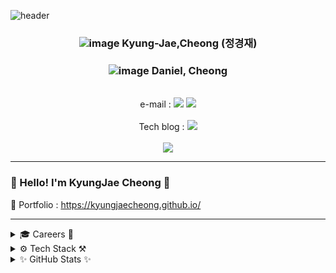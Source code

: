 ![header](https://capsule-render.vercel.app/api?type=Waving&color=000080&fontColor=FFFFFF&height=300&section=header&text=KyungJae%20Cheong&animation=fadeIn&fontSize=90&desc=Data%20Scientist%20(AI)%20Entry&descAlignY=75&descAlign=50)

<div align=center>

### ![image](https://user-images.githubusercontent.com/109939415/193800942-af1e0f9e-1de4-40bd-9da5-3161b81f4b6f.png) Kyung-Jae,Cheong (정경재)
### ![image](https://user-images.githubusercontent.com/109939415/193801020-e9f69bc3-d671-4469-8c72-61902e441917.png) Daniel, Cheong
<br>
e-mail : 
<a href="mailto:dankool@naver.com"><img src="https://img.shields.io/badge/Naver-03C75A?style=flat-square&logo=Naver&logoColor=white"/></a></a>
<a href="mailto:dankj1991@gmail.com"><img src="https://img.shields.io/badge/Gmail-EA4335?style=flat-square&logo=Gmail&logoColor=white"/></a></a>
<br><br>
Tech blog : 
<a href="https://velog.io/@dankj1991"><img src="https://img.shields.io/badge/Tech blog-20C997?style=flat-square&logo=Velog&&logoColor=white"/></a>
<br><br>
<a href="https://hits.seeyoufarm.com"><img src="https://hits.seeyoufarm.com/api/count/incr/badge.svg?url=https%3A%2F%2Fgithub.com%2Fkyungjaecheong&count_bg=%23000FFF&title_bg=%23666666&icon=nextdoor.svg&icon_color=%23FFFFFF&title=Hits&edge_flat=false"/></a>

</div>

---

### 👋 Hello! I'm KyungJae Cheong 👋

🌱 Portfolio : https://kyungjaecheong.github.io/

---

<details>

<summary>🎓 Careers 🌱</summary>

- 🎓 Yonsei University, The Degree of Bachelor of Science in Systems Biology (minor in Psychology) : 2010.03 ~ 2017.08
- 🔬 Severance Hospital, Research Engineer : 2019.02 ~ 2021.01
- 💻 Yonsei-NaverCloud, Datascience Basic Course : 2021.07 ~ 2021.08
- 🌱 Codestates, AI Bootcamp 15th : 2022.08 ~ 2023.02

</details>

<details>

<summary>⚙️ Tech Stack ⚒️</summary>

<div align=center>
  
### [ Programming & Language ]

<img src="https://img.shields.io/badge/Python-3776AB?style=for-the-badge&logo=python&logoColor=white"></a>
<img src="https://img.shields.io/badge/Jupyter-F37626?style=for-the-badge&logo=Jupyter&logoColor=white"></a>

### [ IDE & Environment ]

<img src="https://img.shields.io/badge/Visual Studio Code-007ACC?style=for-the-badge&logo=Visual Studio Code&logoColor=white"></a>
<img src="https://img.shields.io/badge/Google Colab-F9AB00?style=for-the-badge&logo=Google Colab&logoColor=white"></a>

<img src="https://img.shields.io/badge/Anaconda-44A833?style=for-the-badge&logo=Anaconda&logoColor=white"></a>
<img src="https://img.shields.io/badge/Docker-2496ED?style=for-the-badge&logo=Docker&logoColor=white"></a>

### [ Data Science & Analysis ]

<img src="https://img.shields.io/badge/NumPy-013243?style=for-the-badge&logo=NumPy&logoColor=white"/></a>
<img src="https://img.shields.io/badge/pandas-150458?style=for-the-badge&logo=pandas&logoColor=white"/></a>
<img src="https://img.shields.io/badge/SciPy-8CAAE6?style=for-the-badge&logo=SciPy&logoColor=white"></a>
<img src="https://img.shields.io/badge/SymPy-3B5526?style=for-the-badge&logo=SymPy&logoColor=white"></a>

<img src="https://img.shields.io/badge/Plotly-3F4F75?style=for-the-badge&logo=Plotly&logoColor=white"></a>
<img src="https://img.shields.io/badge/Looker-4285F4?style=for-the-badge&logo=Looker&logoColor=white"></a>
<img src="https://img.shields.io/badge/Tableau-E97627?style=for-the-badge&logo=Tableau&logoColor=white"></a>

### [ Machine & Deep Learning ]

<img src="https://img.shields.io/badge/scikit learn-F7931E?style=for-the-badge&logo=scikit learn&logoColor=white"/></a>
<img src="https://img.shields.io/badge/spaCy-09A3D5?style=for-the-badge&logo=spaCy&logoColor=white"/></a>

<img src="https://img.shields.io/badge/TensorFlow-FF6F00?style=for-the-badge&logo=TensorFlow&logoColor=white"/></a>
<img src="https://img.shields.io/badge/Keras-D00000?style=for-the-badge&logo=Keras&logoColor=white"/></a>

### [ DataBase & Cloud DB ]

<img src="https://img.shields.io/badge/SQLite-003B57?style=for-the-badge&logo=SQLite&logoColor=white"></a>
<img src="https://img.shields.io/badge/PostgreSQL-4169E1?style=for-the-badge&logo=PostgreSQL&logoColor=white"></a>
<img src="https://img.shields.io/badge/MongoDB-47A248?style=for-the-badge&logo=MongoDB&logoColor=white"></a>

<img src="https://img.shields.io/badge/Amazon AWS-232F3E?style=for-the-badge&logo=Amazon AWS&logoColor=white"></a>
<img src="https://img.shields.io/badge/Amazon RDS-527FFF?style=for-the-badge&logo=Amazon RDS&logoColor=white"></a>

### [ Markup Lang. & Web Frameworks ]

<img src="https://img.shields.io/badge/Bootstrap-7952B3?style=for-the-badge&logo=Bootstrap&logoColor=white"></a>
<img src="https://img.shields.io/badge/HTML5-E34F26?style=for-the-badge&logo=HTML5&logoColor=white"></a>
<img src="https://img.shields.io/badge/CSS3-1572B6?style=for-the-badge&logo=CSS3&logoColor=white"></a>

<img src="https://img.shields.io/badge/Heroku-430098?style=for-the-badge&logo=Heroku&logoColor=white"></a>
<img src="https://img.shields.io/badge/Koyeb-121212?style=for-the-badge&logo=Koyeb&logoColor=white"></a>

<img src="https://img.shields.io/badge/Flask-000000?style=for-the-badge&logo=Flask&logoColor=white"></a>
<img src="https://img.shields.io/badge/Gunicorn-499848?style=for-the-badge&logo=Gunicorn&logoColor=white"></a>

</div>

</details>

<details>
  
<summary>✨ GitHub Stats ✨</summary>
  
<div align=left>

- GitHub Stats

![Cheong's GitHub stats](https://github-readme-stats.vercel.app/api?username=kyungjaecheong&count_private=true&show_icons=true&theme=buefy)

- Languages

[![Cheong's Top Langs](https://github-readme-stats.vercel.app/api/top-langs/?username=kyungjaecheong&hide=jupyter%20notebook&layout=compact)](https://github.com/anuraghazra/github-readme-stats)

</div>

</details>



<!--
**kyungjaecheong/kyungjaecheong** is a ✨ _special_ ✨ repository because its `README.md` (this file) appears on your GitHub profile.

Here are some ideas to get you started:

- 🔭 I’m currently working on ...
- 🌱 I’m currently learning ...
- 👯 I’m looking to collaborate on ...
- 🤔 I’m looking for help with ...
- 💬 Ask me about ...
- 📫 How to reach me: ...
- 😄 Pronouns: ...
- ⚡ Fun fact: ...
-->
